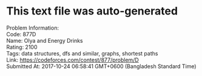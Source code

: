 # This text file was auto-generated  
  
Problem Information:  
Code: 877D  
Name: Olya and Energy Drinks  
Rating: 2100  
Tags: data structures, dfs and similar, graphs, shortest paths  
Link: https://codeforces.com/contest/877/problem/D  
Submitted At: 2017-10-24 06:58:41 GMT+0600 (Bangladesh Standard Time)  

